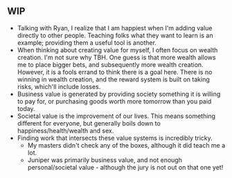 ## WIP

* Talking with Ryan, I realize that I am happiest when I'm adding value directly to other people. Teaching folks what they want to learn is an example; providing them a useful tool is another.
* When thinking about creating value for myself, I often focus on wealth creation. I'm not sure why TBH. One guess is that more wealth allows me to place bigger bets, and subsequently more wealth creation. However, it is a fools errand to think there is a goal here. There is no winning in wealth creation, and the reward system is built on taking risks, which'll include losses.
* Business value is generated by providing society something it is willing to pay for, or purchasing goods worth more tomorrow than you paid today. 
* Societal value is the improvement of our lives. This means something different for everyone, but generally boils down to happiness/health/wealth and sex.
* Finding work that intersects these value systems is incredibly tricky.
    * My masters didn't check any of the boxes, although it did teach me a lot.
    * Juniper was primarily business value, and not enough personal/societal value - although the jury is not out on that one yet!
